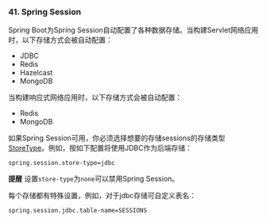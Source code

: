 ### 41. Spring Session

Spring Boot为Spring Session自动配置了各种数据存储。当构建Servlet网络应用时，以下存储方式会被自动配置：

* JDBC
* Redis
* Hazelcast
* MongoDB

当构建响应式网络应用时，以下存储方式会被自动配置：

* Redis
* MongoDB

如果Spring Session可用，你必须选择想要的存储sessions的存储类型[StoreType](https://github.com/spring-projects/spring-boot/tree/v2.0.0.RELEASE/spring-boot-project/spring-boot-autoconfigure/src/main/java/org/springframework/boot/autoconfigure/session/StoreType.java)。例如，按如下配置将使用JDBC作为后端存储：
```properties
spring.session.store-type=jdbc
```

**提醒** 设置`store-type`为`none`可以禁用Spring Session。

每个存储都有特殊设置，例如，对于jdbc存储可自定义表名：
```properties
spring.session.jdbc.table-name=SESSIONS
```
